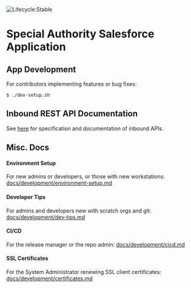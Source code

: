 ![Lifecycle:Stable](https://img.shields.io/badge/Lifecycle-Stable-97ca00)

# Special Authority Salesforce Application
## App Development
For contributors implementing features or bug fixes:
```
$ ./dev-setup.sh
```
## Inbound REST API Documentation
See [here](https://bcgov.github.io/MoH-SAT/) for specification and documentation of inbound APIs.

## Misc. Docs
#### Environment Setup
For new admins or developers, or those with new workstations: [docs/development/environment-setup.md](docs/development/environment-setup.md)

#### Developer Tips
For admins and developers new with scratch orgs and git: [docs/development/dev-tips.md](docs/development/dev-tips.md)

#### CI/CD
For the release manager or the repo admin: [docs/development/cicd.md](docs/development/cicd.md) 

#### SSL Certificates
For the System Administrator renewing SSL client certificates: [docs/development/certificates.md](docs/development/certificates.md)
